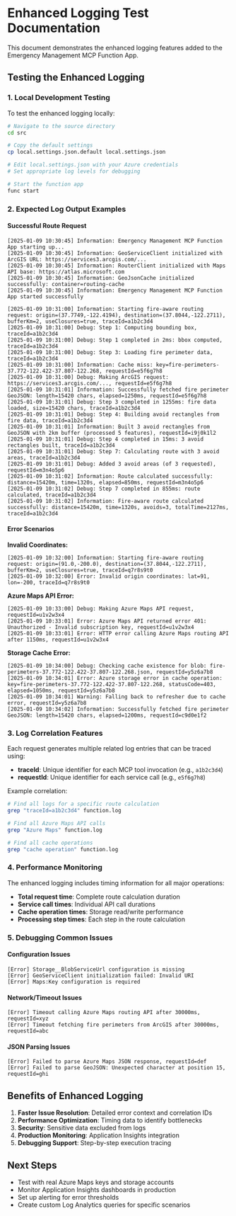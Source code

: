 # Enhanced Logging Test Documentation

This document demonstrates the enhanced logging features added to the Emergency Management MCP Function App.

## Testing the Enhanced Logging

### 1. Local Development Testing

To test the enhanced logging locally:

```bash
# Navigate to the source directory
cd src

# Copy the default settings
cp local.settings.json.default local.settings.json

# Edit local.settings.json with your Azure credentials
# Set appropriate log levels for debugging

# Start the function app
func start
```

### 2. Expected Log Output Examples

#### Successful Route Request
```
[2025-01-09 10:30:45] Information: Emergency Management MCP Function App starting up...
[2025-01-09 10:30:45] Information: GeoServiceClient initialized with ArcGIS URL: https://services3.arcgis.com/...
[2025-01-09 10:30:45] Information: RouterClient initialized with Maps API base: https://atlas.microsoft.com
[2025-01-09 10:30:45] Information: GeoJsonCache initialized successfully: container=routing-cache
[2025-01-09 10:30:45] Information: Emergency Management MCP Function App started successfully

[2025-01-09 10:31:00] Information: Starting fire-aware routing request: origin=(37.7749,-122.4194), destination=(37.8044,-122.2711), bufferKm=2, useClosures=true, traceId=a1b2c3d4
[2025-01-09 10:31:00] Debug: Step 1: Computing bounding box, traceId=a1b2c3d4
[2025-01-09 10:31:00] Debug: Step 1 completed in 2ms: bbox computed, traceId=a1b2c3d4
[2025-01-09 10:31:00] Debug: Step 3: Loading fire perimeter data, traceId=a1b2c3d4
[2025-01-09 10:31:00] Information: Cache miss: key=fire-perimeters-37.772-122.422-37.807-122.268, requestId=e5f6g7h8
[2025-01-09 10:31:00] Debug: Making ArcGIS request: https://services3.arcgis.com/..., requestId=e5f6g7h8
[2025-01-09 10:31:01] Information: Successfully fetched fire perimeter GeoJSON: length=15420 chars, elapsed=1250ms, requestId=e5f6g7h8
[2025-01-09 10:31:01] Debug: Step 3 completed in 1255ms: fire data loaded, size=15420 chars, traceId=a1b2c3d4
[2025-01-09 10:31:01] Debug: Step 4: Building avoid rectangles from fire data, traceId=a1b2c3d4
[2025-01-09 10:31:01] Information: Built 3 avoid rectangles from GeoJSON with 2km buffer (processed 5 features), requestId=i9j0k1l2
[2025-01-09 10:31:01] Debug: Step 4 completed in 15ms: 3 avoid rectangles built, traceId=a1b2c3d4
[2025-01-09 10:31:01] Debug: Step 7: Calculating route with 3 avoid areas, traceId=a1b2c3d4
[2025-01-09 10:31:01] Debug: Added 3 avoid areas (of 3 requested), requestId=m3n4o5p6
[2025-01-09 10:31:02] Information: Route calculated successfully: distance=15420m, time=1320s, elapsed=850ms, requestId=m3n4o5p6
[2025-01-09 10:31:02] Debug: Step 7 completed in 855ms: route calculated, traceId=a1b2c3d4
[2025-01-09 10:31:02] Information: Fire-aware route calculated successfully: distance=15420m, time=1320s, avoids=3, totalTime=2127ms, traceId=a1b2c3d4
```

#### Error Scenarios

**Invalid Coordinates:**
```
[2025-01-09 10:32:00] Information: Starting fire-aware routing request: origin=(91.0,-200.0), destination=(37.8044,-122.2711), bufferKm=2, useClosures=true, traceId=q7r8s9t0
[2025-01-09 10:32:00] Error: Invalid origin coordinates: lat=91, lon=-200, traceId=q7r8s9t0
```

**Azure Maps API Error:**
```
[2025-01-09 10:33:00] Debug: Making Azure Maps API request, requestId=u1v2w3x4
[2025-01-09 10:33:01] Error: Azure Maps API returned error 401: Unauthorized - Invalid subscription key, requestId=u1v2w3x4
[2025-01-09 10:33:01] Error: HTTP error calling Azure Maps routing API after 1150ms, requestId=u1v2w3x4
```

**Storage Cache Error:**
```
[2025-01-09 10:34:00] Debug: Checking cache existence for blob: fire-perimeters-37.772-122.422-37.807-122.268.json, requestId=y5z6a7b8
[2025-01-09 10:34:01] Error: Azure storage error in cache operation: key=fire-perimeters-37.772-122.422-37.807-122.268, statusCode=403, elapsed=1050ms, requestId=y5z6a7b8
[2025-01-09 10:34:01] Warning: Falling back to refresher due to cache error, requestId=y5z6a7b8
[2025-01-09 10:34:02] Information: Successfully fetched fire perimeter GeoJSON: length=15420 chars, elapsed=1200ms, requestId=c9d0e1f2
```

### 3. Log Correlation Features

Each request generates multiple related log entries that can be traced using:

- **traceId**: Unique identifier for each MCP tool invocation (e.g., `a1b2c3d4`)
- **requestId**: Unique identifier for each service call (e.g., `e5f6g7h8`)

Example correlation:
```bash
# Find all logs for a specific route calculation
grep "traceId=a1b2c3d4" function.log

# Find all Azure Maps API calls
grep "Azure Maps" function.log

# Find all cache operations
grep "cache operation" function.log
```

### 4. Performance Monitoring

The enhanced logging includes timing information for all major operations:

- **Total request time**: Complete route calculation duration
- **Service call times**: Individual API call durations
- **Cache operation times**: Storage read/write performance
- **Processing step times**: Each step in the route calculation

### 5. Debugging Common Issues

#### Configuration Issues
```
[Error] Storage__BlobServiceUrl configuration is missing
[Error] GeoServiceClient initialization failed: Invalid URI
[Error] Maps:Key configuration is required
```

#### Network/Timeout Issues
```
[Error] Timeout calling Azure Maps routing API after 30000ms, requestId=xyz
[Error] Timeout fetching fire perimeters from ArcGIS after 30000ms, requestId=abc
```

#### JSON Parsing Issues
```
[Error] Failed to parse Azure Maps JSON response, requestId=def
[Error] Failed to parse GeoJSON: Unexpected character at position 15, requestId=ghi
```

## Benefits of Enhanced Logging

1. **Faster Issue Resolution**: Detailed error context and correlation IDs
2. **Performance Optimization**: Timing data to identify bottlenecks
3. **Security**: Sensitive data excluded from logs
4. **Production Monitoring**: Application Insights integration
5. **Debugging Support**: Step-by-step execution tracing

## Next Steps

- Test with real Azure Maps keys and storage accounts
- Monitor Application Insights dashboards in production
- Set up alerting for error thresholds
- Create custom Log Analytics queries for specific scenarios